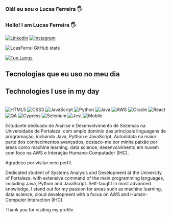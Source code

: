 
### Olá! eu sou o Lucas Ferreira 🖐️
### Hello! I am Lucas Ferreira 🖐️

[![Linkedin](https://img.shields.io/badge/LinkedIn-0077B5?style=for-the-badge&logo=linkedin&logoColor=white)](https://www.linkedin.com/in/lcasferreidev/)
[![Instagram](https://img.shields.io/badge/Instagram-E4405F?style=for-the-badge&logo=instagram&logoColor=white)](https://www.instagram.com/lcasferrei/)

![LcasFerrei GitHub stats](https://github-readme-stats.vercel.app/api?username=LcasFerrei&show_icons=true&theme=radical)

[![Top Langs](https://github-readme-stats.vercel.app/api/top-langs/?username=LcasFerrei&layout=donut-vertical)](https://github.com/anuraghazra/github-readme-stats)

## Tecnologias que eu uso no meu dia
## Technologies I use in my day

<div style="display: inline_block"><br/>
 <img align="center" alt="HTML5" src="https://img.shields.io/badge/HTML5-E34F26?style=for-the-badge&logo=html5&logoColor=white" />
 <img align="center" alt="CSS3" src="https://img.shields.io/badge/CSS3-239120?style=for-the-badge&logo=css3&logoColor=white" />
 <img align="center" alt="JavaScript" src="https://img.shields.io/badge/JavaScript-F7DF1E?style=for-the-badge&logo=javascript&logoColor=black" />
 <img align="center" alt="Python" src="https://img.shields.io/badge/Python-3776AB?style=for-the-badge&logo=python&logoColor=white" />
 <img align="center" alt="Java" src="https://img.shields.io/badge/Java-ED8B00?style=for-the-badge&logo=openjdk&logoColor=white" />
 <img align="center" alt="AWS" src="https://img.shields.io/badge/Amazon_AWS-FF9900?style=for-the-badge&logo=amazonaws&logoColor=white" />
 <img align="center" alt="Oracle" src="https://img.shields.io/badge/Oracle-F80000?style=for-the-badge&logo=oracle&logoColor=black" />
 <img align="center" alt="React" src="https://img.shields.io/badge/React-20232A?style=for-the-badge&logo=react&logoColor=61DAFB" />
 <img align="center" alt="QA" src="https://img.shields.io/badge/QA%20Engineer-9cf?style=for-the-badge&logo=testcafe&logoColor=black" />
 <img align="center" alt="Cypress" src="https://img.shields.io/badge/Cypress-17202C?style=for-the-badge&logo=cypress&logoColor=white" />
 <img align="center" alt="Selenium" src="https://img.shields.io/badge/Selenium-43B02A?style=for-the-badge&logo=selenium&logoColor=white" />
 <img align="center" alt="Jest" src="https://img.shields.io/badge/Jest-C21325?style=for-the-badge&logo=jest&logoColor=white" />
 <img align="center" alt="Mobile" src="https://img.shields.io/badge/Mobile_Development-3DDC84?style=for-the-badge&logo=android&logoColor=white" />
</div>


Estudante dedicado de Análise e Desenvolvimento de Sistemas na Universidade de Fortaleza, com amplo domínio das principais linguagens de programação, incluindo Java, Python e JavaScript. Autodidata na maior parte dos conhecimentos avançados, destaco-me por minha paixão por áreas como machine learning, data science, desenvolvimento em nuvem com foco na AWS e Interação Humano-Computador (IHC).

Agradeço por visitar meu perfil.

Dedicated student of Systems Analysis and Development at the University of Fortaleza, with extensive command of the main programming languages, including Java, Python and JavaScript. Self-taught in most advanced knowledge, I stand out for my passion for areas such as machine learning, data science, cloud development with a focus on AWS and Human-Computer Interaction (IHC).

Thank you for visiting my profile.

